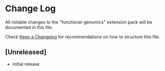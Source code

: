 # Change Log

All notable changes to the "functional-genomics" extension pack will be documented in this file.

Check [Keep a Changelog](http://keepachangelog.com/) for recommendations on how to structure this file.

## [Unreleased]

- Initial release

